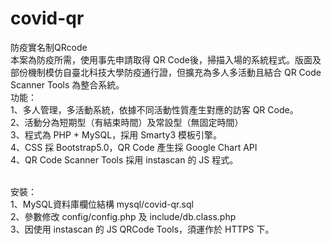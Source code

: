 # covid-qr
防疫實名制QRcode<br>
本案為防疫所需，使用事先申請取得 QR Code後，掃描入場的系統程式。版面及部份機制模仿自臺北科技大學防疫通行證，但擴充為多人多活動且結合 QR Code Scanner Tools 為整合系統。<br>
功能：<br>
1、多人管理，多活動系統，依據不同活動性質產生對應的訪客 QR Code。<br>
2、活動分為短期型（有結束時間）及常設型（無固定時間）<br>
3、程式為 PHP + MySQL，採用 Smarty3 模板引擎。<br>
4、CSS 採 Bootstrap5.0，QR Code 產生採 Google Chart API<br>
4、QR Code Scanner Tools 採用 instascan 的 JS 程式。<br><br>

安裝：<br>
1、MySQL資料庫欄位結構 mysql/covid-qr.sql<br>
2、參數修改 config/config.php 及 include/db.class.php<br>
3、因使用 instascan 的 JS QRCode Tools，須運作於 HTTPS 下。<br>

